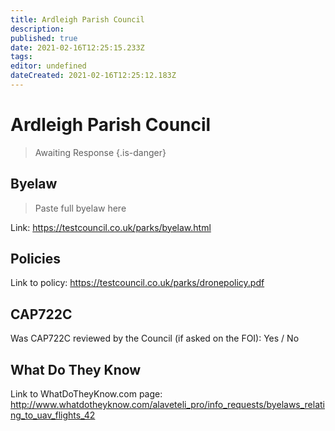 ```yaml
---
title: Ardleigh Parish Council
description: 
published: true
date: 2021-02-16T12:25:15.233Z
tags: 
editor: undefined
dateCreated: 2021-02-16T12:25:12.183Z
---
```


# Ardleigh Parish Council
>  Awaiting Response
> {.is-danger}

## Byelaw
> Paste full byelaw here

Link:
https://testcouncil.co.uk/parks/byelaw.html

## Policies
Link to policy:
https://testcouncil.co.uk/parks/dronepolicy.pdf

## CAP722C

Was CAP722C reviewed by the Council (if asked on the FOI): Yes / No

## What Do They Know

Link to WhatDoTheyKnow.com page:
http://www.whatdotheyknow.com/alaveteli_pro/info_requests/byelaws_relating_to_uav_flights_42

